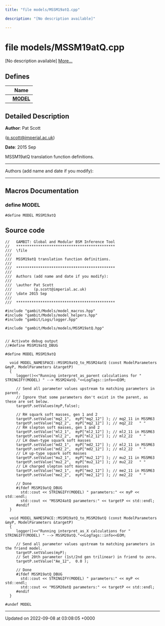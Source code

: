 ```yaml
---
title: "file models/MSSM19atQ.cpp"

description: "[No description available]"

---
```


# file models/MSSM19atQ.cpp

[No description available] [More...](#detailed-description)

## Defines

|                | Name           |
| -------------- | -------------- |
|  | **[MODEL](/documentation/code/files/mssm19atq_8cpp/#define-model)**  |

## Detailed Description


**Author**: Pat Scott 

 ([p.scott@imperial.ac.uk](mailto:p.scott@imperial.ac.uk)) 

**Date**: 2015 Sep

MSSM19atQ translation function definitions.



------------------

Authors (add name and date if you modify):



------------------




## Macros Documentation

### define MODEL

```
#define MODEL MSSM19atQ
```


## Source code

```
//   GAMBIT: Global and Modular BSM Inference Tool
//   *********************************************
///  \file
///
///  MSSM19atQ translation function definitions. 
///
///  *********************************************
///
///  Authors (add name and date if you modify):
///   
///  \author Pat Scott  
///          (p.scott@imperial.ac.uk)
///  \date 2015 Sep
///
///  *********************************************

#include "gambit/Models/model_macros.hpp"
#include "gambit/Models/model_helpers.hpp"
#include "gambit/Logs/logger.hpp"

#include "gambit/Models/models/MSSM19atQ.hpp"


// Activate debug output
//#define MSSM19atQ_DBUG

#define MODEL MSSM19atQ

  void MODEL_NAMESPACE::MSSM19atQ_to_MSSM24atQ (const ModelParameters &myP, ModelParameters &targetP)
  {
     logger()<<"Running interpret_as_parent calculations for " STRINGIFY(MODEL) " --> MSSM24atQ."<<LogTags::info<<EOM;

     // Send all parameter values upstream to matching parameters in parent.
     // Ignore that some parameters don't exist in the parent, as these are set below.
     targetP.setValues(myP,false);

     // RH squark soft masses, gen 1 and 2
     targetP.setValue("mq2_1",  myP["mq2_12"] ); // mq2_11 in MSSM63
     targetP.setValue("mq2_2",  myP["mq2_12"] ); // mq2_22   " "
     // RH slepton soft masses, gen 1 and 2
     targetP.setValue("ml2_1",  myP["ml2_12"] ); // ml2_11 in MSSM63
     targetP.setValue("ml2_2",  myP["ml2_12"] ); // ml2_22   " "
     // LH down-type squark soft masses
     targetP.setValue("md2_1",  myP["md2_12"] ); // ml2_11 in MSSM63
     targetP.setValue("md2_2",  myP["md2_12"] ); // ml2_22   " "
     // LH up-type squark soft masses
     targetP.setValue("mu2_1",  myP["mu2_12"] ); // mu2_11 in MSSM63
     targetP.setValue("mu2_2",  myP["mu2_12"] ); // mu2_22   " "
     // LH charged slepton soft masses
     targetP.setValue("me2_1",  myP["me2_12"] ); // me2_11 in MSSM63
     targetP.setValue("me2_2",  myP["me2_12"] ); // me2_22   " "

     // Done
     #ifdef MSSM19atQ_DBUG
       std::cout << STRINGIFY(MODEL) " parameters:" << myP << std::endl;
       std::cout << "MSSM24atQ parameters:" << targetP << std::endl;
     #endif
  }

  void MODEL_NAMESPACE::MSSM19atQ_to_MSSM20atQ (const ModelParameters &myP, ModelParameters &targetP)
  {
     logger()<<"Running interpret_as_X calculations for " STRINGIFY(MODEL) " --> MSSM20atQ."<<LogTags::info<<EOM;

     // Send all parameter values upstream to matching parameters in the friend model.
     targetP.setValues(myP);
     // Set 20th parameter (1st/2nd gen trilinear) in friend to zero.
     targetP.setValue("Ae_12",  0.0 );

     // Done
     #ifdef MSSM19atQ_DBUG
       std::cout << STRINGIFY(MODEL) " parameters:" << myP << std::endl;
       std::cout << "MSSM20atQ parameters:" << targetP << std::endl;
     #endif
  }

#undef MODEL
```


-------------------------------

Updated on 2022-09-08 at 03:08:05 +0000
